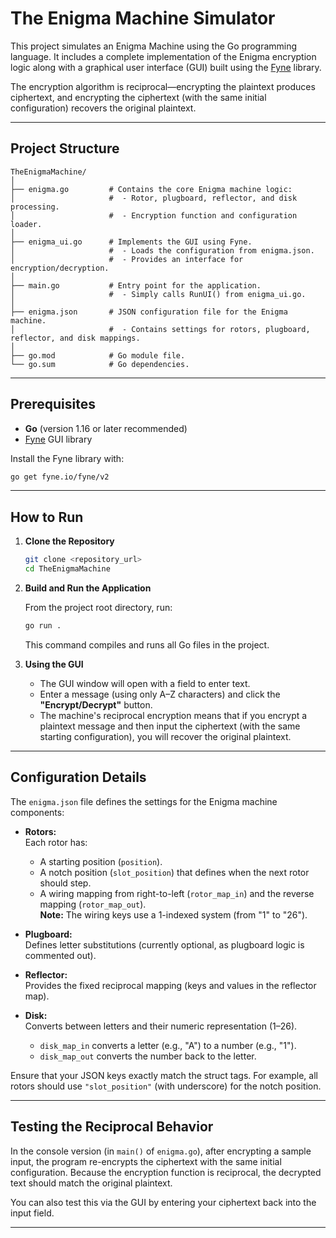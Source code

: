 # The Enigma Machine Simulator

This project simulates an Enigma Machine using the Go programming language. It includes a complete implementation of the Enigma encryption logic along with a graphical user interface (GUI) built using the [Fyne](https://fyne.io/) library.

The encryption algorithm is reciprocal—encrypting the plaintext produces ciphertext, and encrypting the ciphertext (with the same initial configuration) recovers the original plaintext.

---

## Project Structure

```
TheEnigmaMachine/
│
├── enigma.go         # Contains the core Enigma machine logic:
│                     #  - Rotor, plugboard, reflector, and disk processing.
│                     #  - Encryption function and configuration loader.
│
├── enigma_ui.go      # Implements the GUI using Fyne.
│                     #  - Loads the configuration from enigma.json.
│                     #  - Provides an interface for encryption/decryption.
│
├── main.go           # Entry point for the application.
│                     #  - Simply calls RunUI() from enigma_ui.go.
│
├── enigma.json       # JSON configuration file for the Enigma machine.
│                     #  - Contains settings for rotors, plugboard, reflector, and disk mappings.
│
├── go.mod            # Go module file.
└── go.sum            # Go dependencies.
```

---

## Prerequisites

- **Go** (version 1.16 or later recommended)
- [Fyne](https://fyne.io/) GUI library

Install the Fyne library with:

```sh
go get fyne.io/fyne/v2
```

---

## How to Run

1. **Clone the Repository**

   ```sh
   git clone <repository_url>
   cd TheEnigmaMachine
   ```

2. **Build and Run the Application**

   From the project root directory, run:

   ```sh
   go run .
   ```

   This command compiles and runs all Go files in the project.

3. **Using the GUI**

   - The GUI window will open with a field to enter text.
   - Enter a message (using only A–Z characters) and click the **"Encrypt/Decrypt"** button.
   - The machine's reciprocal encryption means that if you encrypt a plaintext message and then input the ciphertext (with the same starting configuration), you will recover the original plaintext.

---

## Configuration Details

The `enigma.json` file defines the settings for the Enigma machine components:

- **Rotors:**  
  Each rotor has:
  - A starting position (`position`).
  - A notch position (`slot_position`) that defines when the next rotor should step.
  - A wiring mapping from right-to-left (`rotor_map_in`) and the reverse mapping (`rotor_map_out`).  
  **Note:** The wiring keys use a 1-indexed system (from "1" to "26").

- **Plugboard:**  
  Defines letter substitutions (currently optional, as plugboard logic is commented out).

- **Reflector:**  
  Provides the fixed reciprocal mapping (keys and values in the reflector map).

- **Disk:**  
  Converts between letters and their numeric representation (1–26).  
  - `disk_map_in` converts a letter (e.g., "A") to a number (e.g., "1").
  - `disk_map_out` converts the number back to the letter.

Ensure that your JSON keys exactly match the struct tags. For example, all rotors should use `"slot_position"` (with underscore) for the notch position.

---

## Testing the Reciprocal Behavior

In the console version (in `main()` of `enigma.go`), after encrypting a sample input, the program re-encrypts the ciphertext with the same initial configuration. Because the encryption function is reciprocal, the decrypted text should match the original plaintext.

You can also test this via the GUI by entering your ciphertext back into the input field.

---

